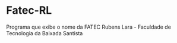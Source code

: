 # Fatec-RL
Programa que exibe o nome da FATEC Rubens Lara - Faculdade de Tecnologia da Baixada Santista
